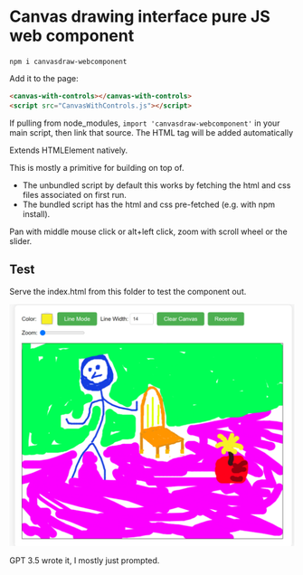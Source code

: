 # Canvas drawing interface pure JS web component

`npm i canvasdraw-webcomponent`

Add it to the page:
```html
<canvas-with-controls></canvas-with-controls>
<script src="CanvasWithControls.js"></script>
```
If pulling from node_modules, `import 'canvasdraw-webcomponent'` in your main script, then link that source. The HTML tag will be added automatically

Extends HTMLElement natively.

This is mostly a primitive for building on top of.

- The unbundled script by default this works by fetching the html and css files associated on first run.
- The bundled script has the html and css pre-fetched (e.g. with npm install).

Pan with middle mouse click or alt+left click, zoom with scroll wheel or the slider.

## Test
Serve the index.html from this folder to test the component out.

![png](./Capture.PNG)

GPT 3.5 wrote it, I mostly just prompted.
